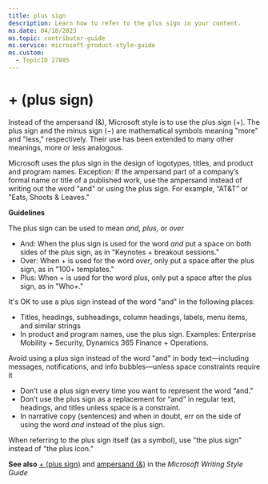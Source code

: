 ```yaml
---
title: plus sign
description: Learn how to refer to the plus sign in your content.
ms.date: 04/18/2023
ms.topic: contributor-guide
ms.service: microsoft-product-style-guide
ms.custom:
  - TopicID 27885
---
```



# + (plus sign)

Instead of the ampersand (&), Microsoft style is to use the plus sign (+). The plus sign and the minus sign (−) are mathematical symbols meaning "more" and "less," respectively. Their use has been extended to many other meanings, more or less analogous.

Microsoft uses the plus sign in the design of logotypes, titles, and product and program names. Exception: If the ampersand part of a company’s formal name or title of a published work, use the ampersand instead of writing out the word “and" or using the plus sign. For example, “AT&T” or "Eats, Shoots & Leaves."

**Guidelines**

The plus sign can be used to mean _and, plus,_ or _over_

- And: When the plus sign is used for the word _and_ put a space on both sides of the plus sign, as in "Keynotes + breakout sessions." 
- Over: When + is used for the word _over_, only put a space after the plus sign, as in "100+ templates."
- Plus: When + is used for the word plus, only put a space after the plus sign, as in "Who+."

It's OK to use a plus sign instead of the word "and" in the following places:

- Titles, headings, subheadings, column headings, labels, menu items, and similar strings
- In product and program names, use the plus sign. Examples: Enterprise Mobility + Security, Dynamics 365 Finance + Operations.

Avoid using a plus sign instead of the word "and" in body text—including messages, notifications, and info bubbles—unless space constraints require it

- Don’t use a plus sign every time you want to represent the word “and."
- Don’t use the plus sign as a replacement for “and” in regular text, headings, and titles unless space is a constraint.
- In narrative copy (sentences) and when in doubt, err on the side of using the word _and_ instead of the plus sign. 

When referring to the plus sign itself (as a symbol), use "the plus sign" instead of "the plus icon." 

**See also** [+ (plus sign)](/style-guide/a-z-word-list-term-collections/p/plus-sign) and [ampersand (&)](/style-guide/a-z-word-list-term-collections/a/ampersand) in the _Microsoft Writing Style Guide_

